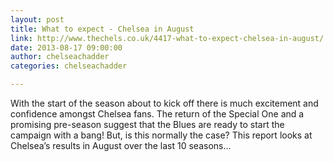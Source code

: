 ```yaml
---
layout: post
title: What to expect - Chelsea in August
link: http://www.thechels.co.uk/4417-what-to-expect-chelsea-in-august/
date: 2013-08-17 09:00:00
author: chelseachadder
categories: chelseachadder

---
```


With the start of the season about to kick off there is much excitement and confidence amongst Chelsea fans. The return of the Special One and a promising pre-season suggest that the Blues are ready to start the campaign with a bang! But, is this normally the case? This report looks at Chelsea’s results in August over the last 10 seasons...